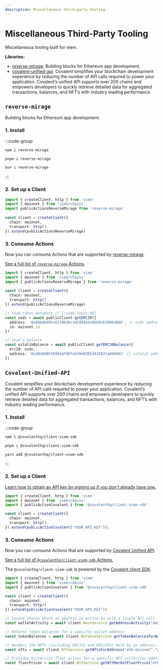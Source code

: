 ```yaml
---
description: Miscellaneous third-party tooling.
---
```


# Miscellaneous Third-Party Tooling

Miscellaneous tooling built for viem.

**Libraries:**
- [reverse-mirage](#reverse-mirage): Building blocks for Ethereum app development. 
- [covalent-unified-api](#covalent-unified-api): Covalent simplifies your blockchain development experience by reducing the number of API calls required to power your application. Covalent’s unified API supports over 200 chains and empowers developers to quickly retrieve detailed data for aggregated transactions, balances, and NFT’s with industry leading performance.

## `reverse-mirage`

Building blocks for Ethereum app development. 

### 1. Install

:::code-group

```bash [npm]
npm i reverse-mirage
```

```bash [pnpm]
pnpm i reverse-mirage
```

```bash [bun]
bun i reverse-mirage
```

:::

### 2. Set up a Client

```ts
import { createClient, http } from 'viem'
import { mainnet } from 'viem/chains'
import publicActionsReverseMirage from 'reverse-mirage'
 
const client = createClient({ 
  chain: mainnet,
  transport: http()
}).extend(publicActionsReverseMirage)
```

### 3. Consume Actions

Now you can consume Actions that are supported by [reverse-mirage](https://www.reversemirage.com/).

[See a full list of `reverse-mirage` Actions.](https://www.reversemirage.com/)

```ts
import { createClient, http } from 'viem'
import { mainnet } from 'viem/chains'
import { publicActionsReverseMirage } from 'reverse-mirage'
 
const client = createClient({ 
  chain: mainnet,
  transport: http()
}).extend(publicActionsReverseMirage)

// read token metadata // [!code focus:99]
const usdc = await publicClient.getERC20({
  address: '0xA0b86991c6218b36c1d19D4a2e9Eb0cE3606eB48', // usdc address
  id: mainnet.id
})

// read a balance
const vitalikBalance = await publicClient.getERC20Balance({
  erc20: usdc,
  address: '0xd8dA6BF26964aF9D7eEd9e03E53415D37aA96045' // vitalik address
})
```

## `Covalent-Unified-API`

Covalent simplifies your blockchain development experience by reducing the number of API calls required to power your application. Covalent’s unified API supports over 200 chains and empowers developers to quickly retrieve detailed data for aggregated transactions, balances, and NFT’s with industry leading performance.

### 1. Install

:::code-group

```bash [npm]
npm i @covalenthq/client-viem-sdk
```

```bash [pnpm]
pnpm i @covalenthq/client-viem-sdk
```

```bash [yarn]
yarn add @covalenthq/client-viem-sdk
```

:::

### 2. Set up a Client

[Learn how to obtain an API key by signing up if you don't already have one.](https://www.covalenthq.com/platform/auth/register/)

```ts
import { createClient, http } from 'viem'
import { mainnet } from 'viem/chains'
import { publicActionCovalent } from '@covalenthq/client-viem-sdk'

const client = createClient({ 
  chain: mainnet,
  transport: http()
}).extend(publicActionCovalent("YOUR_API_KEY"));
```

### 3. Consume Actions

Now you can consume Actions that are supported by [Covalent Unified API](https://www.covalenthq.com/docs/api/).

[See a full list of `@covalenthq/client-viem-sdk` Actions.](https://www.npmjs.com/package/@covalenthq/client-viem-sdk)

The `@covalenthq/client-viem-sdk` is powered by the [Covalent client SDK](https://www.npmjs.com/package/@covalenthq/client-sdk).

```ts
import { createClient, http } from 'viem'
import { mainnet } from 'viem/chains'
import { publicActionCovalent } from '@covalenthq/client-viem-sdk'

const client = createClient({ 
  chain: mainnet,
  transport: http()
}).extend(publicActionCovalent("YOUR_API_KEY"))

// locate chains which an address is active on with a single API call
const walletActivity = await client.BaseService.getAddressActivity("demo.eth");

// Returns token balances for a specific wallet address
const tokenBalances = await client.BalanceService.getTokenBalancesForWalletAddress(client.chain.id, "demo.eth");

// Renders the NFTs (including ERC721 and ERC1155) held by an address.
const nfts = await client.NftService.getNftsForAddress("eth-mainnet","demo.eth");

// Provides historical floor prices for a specific NFT collection address, covering a period up to 365 days
const floorPrices = await client.NftService.getNftMarketFloorPrice("eth-mainnet","0xbc4ca0eda7647a8ab7c2061c2e118a18a936f13d");
```
